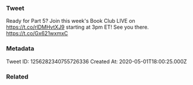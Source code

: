 ### Tweet
Ready for Part 5? Join this week's Book Club LIVE on https://t.co/rlDMHvtXJ9 starting at 3pm ET! See you there. https://t.co/Gx621wxmxC

### Metadata
Tweet ID: 1256282340755726336
Created At: 2020-05-01T18:00:25.000Z

### Related

